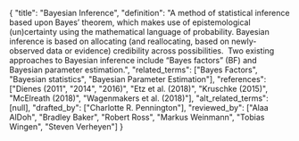 {
    "title": "Bayesian Inference",
    "definition": "A method of statistical inference based upon Bayes’ theorem, which makes use of epistemological (un)certainty using the mathematical language of probability. Bayesian inference is based on allocating (and reallocating, based on newly-observed data or evidence) credibility across possibilities.  Two existing approaches to Bayesian inference include “Bayes factors” (BF) and Bayesian parameter estimation.",
    "related_terms": ["Bayes Factors", "Bayesian statistics", "Bayesian Parameter Estimation"],
    "references": ["Dienes (2011", "2014", "2016)", "Etz et al. (2018)", "Kruschke (2015)", "McElreath (2018)", "Wagenmakers et al. (2018)"],
    "alt_related_terms": [null],
    "drafted_by": ["Charlotte R. Pennington"],
    "reviewed_by": ["Alaa AlDoh", "Bradley Baker", "Robert Ross", "Markus Weinmann", "Tobias Wingen", "Steven Verheyen"]
  }
